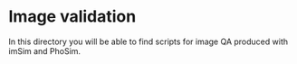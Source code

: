 # Image validation

In this directory you will be able to find scripts for image QA produced with imSim
and PhoSim.


